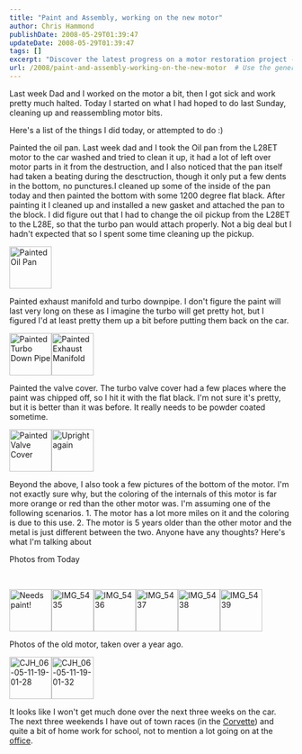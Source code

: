 ```yaml
---
title: "Paint and Assembly, working on the new motor"
author: Chris Hammond
publishDate: 2008-05-29T01:39:47
updateDate: 2008-05-29T01:39:47
tags: []
excerpt: "Discover the latest progress on a motor restoration project - from painting the oil pan to sprucing up the valve cover. Get insights and tips here! 🛠️🔧 #MotorRestoration #DIY #CarProjects"
url: /2008/paint-and-assembly-working-on-the-new-motor  # Use the generated URL with year
---
```

<p>Last week Dad and I worked on the motor a bit, then I got sick and work pretty much halted. Today I started on what I had hoped to do last Sunday, cleaning up and reassembling motor bits.</p> <p>Here's a list of the things I did today, or attempted to do :)</p> <p>Painted the oil pan. Last week dad and I took the Oil pan from the L28ET motor to the car washed and tried to clean it up, it had a lot of left over motor parts in it from the destruction, and I also noticed that the pan itself had taken a beating during the desctruction, though it only put a few dents in the bottom, no punctures.I cleaned up some of the inside of the pan today and then painted the bottom with some 1200 degree flat black. After painting it I cleaned up and installed a new gasket and attached the pan to the block. I did figure out that I had to change the oil pickup from the L28ET to the L28E, so that the turbo pan would attach properly. Not a big deal but I hadn't expected that so I spent some time cleaning up the pickup.</p> <p><span class="photo_container pc_s" id="photo_thumb2375410808"><a class="image_link" title="Painted Oil Pan" href="https://www.flickr.com/photos/chammond/2375410808/in/set-72157594465585463/"><img class="pc_img" height="75" alt="Painted Oil Pan" width="75" src="https://farm3.static.flickr.com/2399/2375410808_49de28efb9_s.jpg" /></a></span></p> <p>Painted exhaust manifold and turbo downpipe. I don't figure the paint will last very long on these as I imagine the turbo will get pretty hot, but I figured I'd at least pretty them up a bit before putting them back on the car.</p> <div class="setThumbs-indv" id="setThumbs-indv2375412468_div"> <p><span class="photo_container pc_s" id="photo_thumb2375412468"><a class="image_link" title="Painted Turbo Down Pipe" href="https://www.flickr.com/photos/chammond/2375412468/in/set-72157594465585463/"><img class="pc_img" height="75" alt="Painted Turbo Down Pipe" width="75" src="https://farm4.static.flickr.com/3167/2375412468_6541f7fc35_s.jpg" /></a></span><span class="photo_container pc_s" id="photo_thumb2374580691"><a class="image_link" title="Painted Exhaust Manifold" href="https://www.flickr.com/photos/chammond/2374580691/in/set-72157594465585463/"><img class="pc_img" height="75" alt="Painted Exhaust Manifold" width="75" src="https://farm3.static.flickr.com/2129/2374580691_23d869e479_s.jpg" /></a></span></p> <p><span class="photo_container pc_s" id="photo_thumb2374580691">Painted the valve cover. The turbo valve cover had a few places where the paint was chipped off, so I hit it with the flat black. I'm not sure it's pretty, but it is better than it was before. It really needs to be powder coated sometime.</span></p> <span class="photo_container pc_s" id="photo_thumb2374580691"> <div class="setThumbs-indv" id="setThumbs-indv2374582531_div"> <p><span class="photo_container pc_s" id="photo_thumb2374582531"><a class="image_link" title="Painted Valve Cover" href="https://www.flickr.com/photos/chammond/2374582531/in/set-72157594465585463/"><img class="pc_img" height="75" alt="Painted Valve Cover" width="75" src="https://farm4.static.flickr.com/3294/2374582531_803eabc4c2_s.jpg" /></a></span><span class="photo_container pc_s" id="photo_thumb2374584211"><a class="image_link" title="Upright again" href="https://www.flickr.com/photos/chammond/2374584211/in/set-72157594465585463/"><img class="pc_img" height="75" alt="Upright again" width="75" src="https://farm3.static.flickr.com/2245/2374584211_f3c301a5f6_s.jpg" /></a></span></p> <p><span class="photo_container pc_s" id="photo_thumb2374584211">Beyond the above, I also took a few pictures of the bottom of the motor. I'm not exactly sure why, but the coloring of the internals of this motor is far more orange or red than the other motor was. I'm assuming one of the following scenarios. 1. The motor has a lot more miles on it and the coloring is due to this use. 2. The motor is 5 years older than the other motor and the metal is just different between the two. Anyone have any thoughts? Here's what I'm talking about</span></p> <p><span class="photo_container pc_s" id="photo_thumb2374584211">Photos from Today</span> <p>&#160;</p> <span class="photo_container pc_s" id="photo_thumb2374584211"> <div class="setThumbs-indv" id="setThumbs-indv2375405262_div"><span class="photo_container pc_s" id="photo_thumb2375405262"> <div class="setThumbs-indv"><span class="photo_container pc_s" id="photo_thumb2375399264"><a class="image_link" title="Needs paint!" href="https://www.flickr.com/photos/chammond/2375399264/in/set-72157594465585463/"><img class="pc_img" height="75" alt="Needs paint!" width="75" src="https://farm4.static.flickr.com/3021/2375399264_1935cd8488_s.jpg" /></a></span><span class="photo_container pc_s" id="photo_thumb2375401364"><a class="image_link" title="IMG_5435" href="https://www.flickr.com/photos/chammond/2375401364/in/set-72157594465585463/"><img class="pc_img" height="75" alt="IMG_5435" width="75" src="https://farm3.static.flickr.com/2244/2375401364_1802a9f9b4_s.jpg" /></a></span><span class="photo_container pc_s" id="photo_thumb2374570135"><a class="image_link" title="IMG_5436" href="https://www.flickr.com/photos/chammond/2374570135/in/set-72157594465585463/"><img class="pc_img" height="75" alt="IMG_5436" width="75" src="https://farm4.static.flickr.com/3147/2374570135_0dfd8f45a9_s.jpg" /></a></span><a class="image_link" title="IMG_5437" href="https://www.flickr.com/photos/chammond/2375405262/in/set-72157594465585463/"><img class="pc_img" height="75" alt="IMG_5437" width="75" src="https://farm4.static.flickr.com/3216/2375405262_bacf2663a2_s.jpg" /></a><span class="photo_container pc_s" id="photo_thumb2374573697"><a class="image_link" title="IMG_5438" href="https://www.flickr.com/photos/chammond/2374573697/in/set-72157594465585463/"><img class="pc_img" height="75" alt="IMG_5438" width="75" src="https://farm4.static.flickr.com/3154/2374573697_91bdb32f2b_s.jpg" /></a></span><span class="photo_container pc_s" id="photo_thumb2375409084"><a class="image_link" title="IMG_5439" href="https://www.flickr.com/photos/chammond/2375409084/in/set-72157594465585463/"><img class="pc_img" height="75" alt="IMG_5439" width="75" src="https://farm3.static.flickr.com/2261/2375409084_dbffe4dd41_s.jpg" /></a></span></div> <div class="setThumbs-indv"> <p><span class="photo_container pc_s">Photos of the old motor, taken over a year ago.</span></p> <span class="photo_container pc_s"> <div class="setThumbs-indv" id="setThumbs-indv1284695364_div"> <p><span class="photo_container pc_s" id="photo_thumb1284695364"><a class="image_link" title="CJH_06-05-11-19-01-28" href="https://www.flickr.com/photos/chammond/1284695364/in/set-72157594465585463/"><img class="pc_img" height="75" alt="CJH_06-05-11-19-01-28" width="75" src="https://farm2.static.flickr.com/1240/1284695364_9777427840_s.jpg" /></a></span><span class="photo_container pc_s" id="photo_thumb1284699394"><a class="image_link" title="CJH_06-05-11-19-01-32" href="https://www.flickr.com/photos/chammond/1284699394/in/set-72157594465585463/"><img class="pc_img" height="75" alt="CJH_06-05-11-19-01-32" width="75" src="https://farm2.static.flickr.com/1404/1284699394_93f35e5ffc_s.jpg" /></a></span></p> <p><span class="photo_container pc_s" id="photo_thumb1284699394">It looks like I won't get much done over the next three weeks on the car. The next three weekends I have out of town races (in the <a href="https://www.corvettez06.org/">Corvette</a>) and quite&#160;a bit of home work for school, not to mention a lot going on at the <a href="https://www.engagesoftware.com/">office</a>.</span></p> </div> </span></div> </span></div> </span></p> </div> </span></div>


